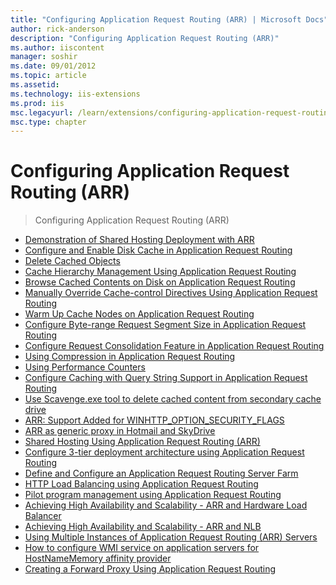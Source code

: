 ```yaml
---
title: "Configuring Application Request Routing (ARR) | Microsoft Docs"
author: rick-anderson
description: "Configuring Application Request Routing (ARR)"
ms.author: iiscontent
manager: soshir
ms.date: 09/01/2012
ms.topic: article
ms.assetid: 
ms.technology: iis-extensions
ms.prod: iis
msc.legacyurl: /learn/extensions/configuring-application-request-routing-arr
msc.type: chapter
---
```

Configuring Application Request Routing (ARR)
====================
> Configuring Application Request Routing (ARR)


- [Demonstration of Shared Hosting Deployment with ARR](demonstration-of-shared-hosting-deployment-with-arr.md)
- [Configure and Enable Disk Cache in Application Request Routing](configure-and-enable-disk-cache-in-application-request-routing.md)
- [Delete Cached Objects](delete-cached-objects.md)
- [Cache Hierarchy Management Using Application Request Routing](cache-hierarchy-management-using-application-request-routing.md)
- [Browse Cached Contents on Disk on Application Request Routing](browse-cached-contents-on-disk-on-application-request-routing.md)
- [Manually Override Cache-control Directives Using Application Request Routing](manually-override-cache-control-directives-using-application-request-routing.md)
- [Warm Up Cache Nodes on Application Request Routing](warm-up-cache-nodes-on-application-request-routing.md)
- [Configure Byte-range Request Segment Size in Application Request Routing](configure-byte-range-request-segment-size-in-application-request-routing.md)
- [Configure Request Consolidation Feature in Application Request Routing](configure-request-consolidation-feature-in-application-request-routing.md)
- [Using Compression in Application Request Routing](using-compression-in-application-request-routing.md)
- [Using Performance Counters](using-performance-counters.md)
- [Configure Caching with Query String Support in Application Request Routing](configure-caching-with-query-string-support-in-application-request-routing.md)
- [Use Scavenge.exe tool to delete cached content from secondary cache drive](use-scavengeexe-tool-to-delete-cached-content-from-secondary-cache-drive.md)
- [ARR: Support Added for WINHTTP\_OPTION\_SECURITY\_FLAGS](arr-support-added-for-winhttpoptionsecurityflags.md)
- [ARR as generic proxy in Hotmail and SkyDrive](arr-as-generic-proxy-in-hotmail-and-skydrive.md)
- [Shared Hosting Using Application Request Routing (ARR)](shared-hosting-using-application-request-routing-arr.md)
- [Configure 3-tier deployment architecture using Application Request Routing](configure-3-tier-deployment-architecture-using-application-request-routing.md)
- [Define and Configure an Application Request Routing Server Farm](define-and-configure-an-application-request-routing-server-farm.md)
- [HTTP Load Balancing using Application Request Routing](http-load-balancing-using-application-request-routing.md)
- [Pilot program management using Application Request Routing](pilot-program-management-using-application-request-routing.md)
- [Achieving High Availability and Scalability - ARR and Hardware Load Balancer](achieving-high-availability-and-scalability-arr-and-hardware-load-balancer.md)
- [Achieving High Availability and Scalability - ARR and NLB](achieving-high-availability-and-scalability-arr-and-nlb.md)
- [Using Multiple Instances of Application Request Routing (ARR) Servers](using-multiple-instances-of-application-request-routing-arr-servers.md)
- [How to configure WMI service on application servers for HostNameMemory affinity provider](how-to-configure-wmi-service-on-application-servers-for-hostnamememory-affinity-provider.md)
- [Creating a Forward Proxy Using Application Request Routing](creating-a-forward-proxy-using-application-request-routing.md)